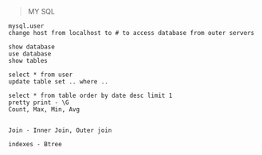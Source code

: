 > MY SQL

    mysql.user
    change host from localhost to # to access database from outer servers

    show database
    use database
    show tables
    
    select * from user
    update table set .. where ..

    select * from table order by date desc limit 1
    pretty print - \G
    Count, Max, Min, Avg


    Join - Inner Join, Outer join

    indexes - Btree


